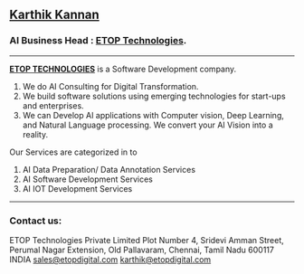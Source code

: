 ## [Karthik Kannan](https://www.linkedin.com/in/karthik-kannan-r-544a918) ##

### AI Business Head : [ETOP Technologies](http://www.etopdigital.com/). ###

- - - - 

__[ETOP TECHNOLOGIES](https://www.linkedin.com/company/etoptechnologies)__ is a Software Development company. 

1. We do AI Consulting for Digital Transformation.
2. We build software solutions using emerging technologies for start-ups and enterprises. 
3. We can Develop AI applications with Computer vision, Deep Learning, and Natural Language processing.
We convert your AI Vision into a reality. 

Our Services are categorized in to 
1. AI Data Preparation/ Data Annotation Services 
2. AI Software Development Services 
3. AI IOT Development Services 

- - - - 

### Contact us: ###

ETOP Technologies Private Limited 
Plot Number 4, Sridevi Amman Street,
Perumal Nagar Extension, 
Old Pallavaram, 
Chennai, Tamil Nadu 600117
INDIA
sales@etopdigital.com
karthik@etopdigital.com
